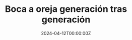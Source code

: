 ---
# Documentation: https://wowchemy.com/docs/managing-content/

title: "Boca a oreja generación tras generación"
summary: 
authors: []
tags: []
categories: []
date: "2024-04-12T00:00:00Z"
lastmod: "2024-04-12T00:00:00Z"


# Optional external URL for project (replaces project detail page).
external_link: https://www.rtve.es/play/audios/longitud-de-onda/29-04-24/16081502/

# Featured image
# To use, add an image named `featured.jpg/png` to your page's folder.
# Focal points: Smart, Center, TopLeft, Top, TopRight, Left, Right, BottomLeft, Bottom, BottomRight.
image:
  caption:
  focal_point: ""
  preview_only: false

# Custom links (optional).
#   Uncomment and edit lines below to show custom links.

url_code: ""
url_pdf: ""
url_slides: ""
url_video: ""

# Slides (optional).
#   Associate this project with Markdown slides.
#   Simply enter your slide deck's filename without extension.
#   E.g. `slides = "example-slides"` references `content/slides/example-slides.md`.
#   Otherwise, set `slides = ""`.
slides: ""
---